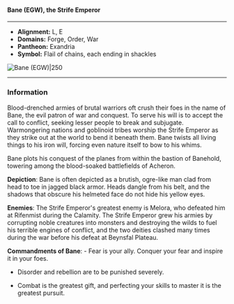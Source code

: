 #### Bane (EGW), the Strife Emperor
___

- **Alignment:** L, E
- **Domains:** Forge, Order, War
- **Pantheon:** Exandria
- **Symbol:** Flail of chains, each ending in shackles

![Bane (EGW)|250](https://5etools-mirror-1.github.io/img/deities/EGW/Symbol%20of%20Bane.png)
___

### Information

Blood-drenched armies of brutal warriors oft crush their foes in the name of Bane, the evil patron of war and conquest. To serve his will is to accept the call to conflict, seeking lesser people to break and subjugate. Warmongering nations and goblinoid tribes worship the Strife Emperor as they strike out at the world to bend it beneath them. Bane twists all living things to his iron will, forcing even nature itself to bow to his whims.

Bane plots his conquest of the planes from within the bastion of Banehold, towering among the blood-soaked battlefields of Acheron.

**Depiction**: Bane is often depicted as a brutish, ogre-like man clad from head to toe in jagged black armor. Heads dangle from his belt, and the shadows that obscure his helmeted face do not hide his yellow eyes.

**Enemies**: The Strife Emperor's greatest enemy is Melora, who defeated him at Rifenmist during the Calamity. The Strife Emperor grew his armies by corrupting noble creatures into monsters and destroying the wilds to fuel his terrible engines of conflict, and the two deities clashed many times during the war before his defeat at Beynsfal Plateau.

**Commandments of Bane**: - Fear is your ally. Conquer your fear and inspire it in your foes.

- Disorder and rebellion are to be punished severely.

- Combat is the greatest gift, and perfecting your skills to master it is the greatest pursuit.